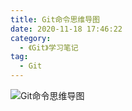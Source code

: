```yaml
---
title: Git命令思维导图
date: 2020-11-18 17:46:22
category:
  - 《Git》学习笔记
tag:
  - Git
---
```


![Git命令思维导图](/img/git.png)
